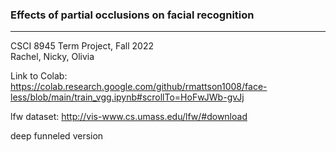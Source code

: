 ### Effects of partial occlusions on facial recognition 
-----------
CSCI 8945 Term Project, Fall 2022  
Rachel, Nicky, Olivia

Link to Colab: https://colab.research.google.com/github/rmattson1008/face-less/blob/main/train_vgg.ipynb#scrollTo=HoFwJWb-gvJj

lfw dataset:
http://vis-www.cs.umass.edu/lfw/#download

deep funneled version


